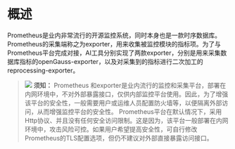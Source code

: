 # 概述<a name="ZH-CN_TOPIC_0000001240824995"></a>

Prometheus是业内非常流行的开源监控系统，同时本身也是一款时序数据库。Prometheus的采集端称之为exporter，用来收集被监控模块的指标项。为了与Prometheus平台完成对接，AI工具分别实现了两款exporter，分别是用来采集数据库指标的openGauss-exporter，以及对采集到的指标进行二次加工的reprocessing-exporter。

>![](public_sys-resources/icon-notice.png) **须知：** 
>Prometheus 和exporter是业内流行的监控和采集平台，部署在内网环境中，不对外部暴露接口，仅供内部监控平台使用。因此，为了增强该平台的安全性，一般需要用户或运维人员配置防火墙等，以便隔离外部访问，从而增强监控平台的安全性。
>Prometheus平台在默认情况下，采用Http协议、并且没有任何安全访问限制。这是因为，该平台一般部署在内网环境中，攻击风险可控。如果用户希望提高安全性，可自行修改Prometheus的TLS配置选项，但仍不建议对外部直接暴露访问接口。

